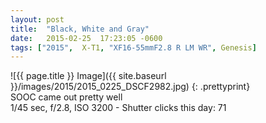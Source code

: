 ```yaml
---
layout: post
title:  "Black, White and Gray"
date:   2015-02-25  17:23:05 -0600
tags: ["2015",  X-T1, "XF16-55mmF2.8 R LM WR", Genesis]
---
```

![{{ page.title }} Image]({{ site.baseurl }}/images/2015/2015_0225_DSCF2982.jpg)
{: .prettyprint}  
SOOC came out pretty well  
1/45 sec, f/2.8, ISO 3200 - Shutter clicks this day: 71